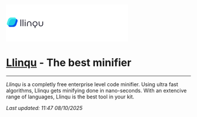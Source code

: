 <img src="public/assets/img/banner.png" height="100px">

# <a href="#">Llinqu</a> - The best minifier

---

_Llinqu_ is a completly free enterprise level code minifier. Using ultra fast algorithms, Llinqu gets minifying done in nano-seconds. With an extencive range of languages, Llinqu is the best tool in your kit.

_Last updated: 11:47 08/10/2025_
